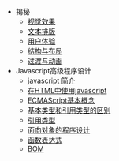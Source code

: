 * 揭秘
    * [视觉效果](../css-secret/chaper_4.md)
    * [文本排版](./css-secret/chaper_5.md)
    * [用户体验](/css-secret/chaper_6.md)
    * [结构与布局](css-secret/chaper_7.md)
    * [过渡与动画](css-secret/chaper_8.md)
* Javascript高级程序设计
    * [javascript 简介](js-senior-programming/chaper_1.md)
    * [在HTML中使用javascript](js-senior-programming/chaper_2.md)
    * [ECMAScript基本概念](js-senior-programming/chaper_3.md)
    * [基本类型和引用类型的区别](js-senior-programming/chaper_4.md)
    * [引用类型](js-senior-programming/chaper_5.md)
    * [面向对象的程序设计](js-senior-programming/chaper_6.md)
    * [函数表达式](js-senior-programming/chaper_7.md)
    * [BOM](js-senior-programming/chaper_8.md)